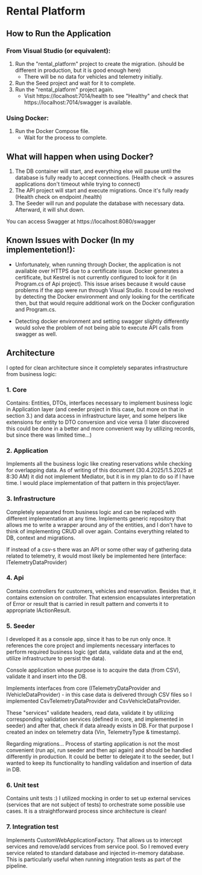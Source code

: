 # Rental Platform

## How to Run the Application

### From Visual Studio (or equivalent):

1. Run the "rental_platform" project to create the migration. (should be different in production, but it is good enough here)
   - There will be no data for vehicles and telemetry initially.
2. Run the Seed project and wait for it to complete.
3. Run the "rental_platform" project again.
   - Visit https://localhost:7014/health to see "Healthy" and check that https://localhost:7014/swagger is available.

### Using Docker:

1. Run the Docker Compose file.
   - Wait for the process to complete.

## What will happen when using Docker?

1. The DB container will start, and everything else will pause until the database is 
   fully ready to accept connections. (Health check -> assures applications don't 
   timeout while trying to connect)
2. The API project will start and execute migrations. Once it's fully ready 
   (Health check on endpoint /health)
3. The Seeder will run and populate the database with necessary data. Afterward, it will shut down.

You can access Swagger at https://localhost:8080/swagger

## Known Issues with Docker (In my implementetion!):

- Unfortunately, when running through Docker, the application is not available over HTTPS 
  due to a certificate issue. Docker generates a certificate, but Kestrel is not 
  currently configured to look for it (in Program.cs of Api project). This issue 
  arises because it would cause problems if the app were run through Visual Studio. 
  It could be resolved by detecting the Docker environment and only looking for the 
  certificate then, but that would require additional work on the Docker configuration 
  and Program.cs.
    
- Detecting docker environment and setting swagger slightly differently would solve the 
  problem of not being able to execute API calls from swagger as well.

## Architecture

I opted for clean architecture since it completely separates infrastructure from business logic:

### 1. Core

Contains: Entities, DTOs, interfaces necessary to implement business logic in Application 
layer (and ceeder project in this case, but more on that in section 3.) and data 
access in infrastructure layer, and some helpers like extensions for entity to DTO 
conversion and vice versa (I later discovered this could be done in a better and 
more convenient way by utilizing records, but since there was limited time...)

### 2. Application

Implements all the business logic like creating reservations while checking for overlapping 
data. As of writing of this document (30.4.2025/1.5.2025 at 8:30 AM) it did not 
implement Mediator, but it is in my plan to do so if I have time. I would place 
implementation of that pattern in this project/layer.

### 3. Infrastructure

Completely separated from business logic and can be replaced with different implementation 
at any time. Implements generic repository that allows me to write a wrapper around 
any of the entities, and I don't have to think of implementing CRUD all over again.
Contains everything related to DB, context and migrations.

If instead of a csv-s there was an API or some other way of gathering data related 
to telemetry, it would most likely be implemented here (interface: ITelemetryDataProvider)

### 4. Api

Contains controllers for customers, vehicles and reservation. Besides that, it contains 
extension on controller. That extension encapsulates interpretation of Error or 
result that is carried in result pattern and converts it to appropriate IActionResult.

### 5. Seeder

I developed it as a console app, since it has to be run only once. It references the 
core project and implements necessary interfaces to perform required business logic 
(get data, validate data and at the end, utilize infrastructure to persist the data).
        
Console application whose purpose is to acquire the data (from CSV), validate it and 
insert into the DB.
        
Implements interfaces from core (ITelemetryDataProvider and IVehicleDataProvider) - 
in this case data is delivered through CSV files so I implemented CsvTelemetryDataProvider 
and CsvVehicleDataProvider. 

These "services" validate headers, read data, validate it by utilizing corresponding 
validation services (defined in core, and implemented in seeder) and after that, check 
if data already exists in DB. For that purpose I created an index on telemetry data 
(Vin, TelemetryType & timestamp).

Regarding migrations... Process of starting application is not the most convenient 
(run api, run seeder and then api again) and should be handled differently in production. 
It could be better to delegate it to the seeder, but I wanted to keep its functionality 
to handling validation and insertion of data in DB.

### 6. Unit test

Contains unit tests :)
I utilized mocking in order to set up external services (services that are not subject 
of tests) to orchestrate some possible use cases.
It is a straightforward process since architecture is clean!

### 7. Integration test

Implements CustomWebApplicationFactory. That allows us to intercept services and 
remove/add services from service pool.
So I removed every service related to standard database and injected in-memory 
database. This is particularly useful when running integration tests as part of 
the pipeline.

